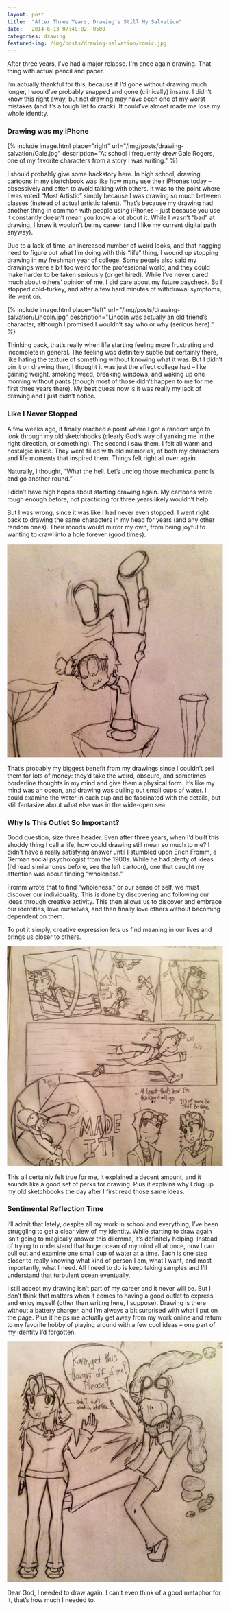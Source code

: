 ```yaml
---
layout: post
title:  "After Three Years, Drawing’s Still My Salvation"
date:   2014-6-13 07:40:02 -0500
categories: drawing
featured-img: /img/posts/drawing-salvation/comic.jpg
---
```


After three years, I've had a major relapse. I'm once again drawing. That thing with actual pencil and paper.

I’m actually thankful for this, because if I’d gone without drawing much longer, I would’ve probably snapped and gone (clinically) insane. I didn’t know this right away, but not drawing may have been one of my worst mistakes (and it’s a tough list to crack). It could’ve almost made me lose my whole identity.

### Drawing was my iPhone

{% include image.html place="right" url="/img/posts/drawing-salvation/Gale.jpg" description="At school I frequently drew Gale Rogers, one of my favorite characters from a story I was writing." %}

I should probably give some backstory here. In high school, drawing cartoons in my sketchbook was like how many use their iPhones today – obsessively and often to avoid talking with others. It was to the point where I was voted “Most Artistic” simply because I was drawing so much between classes (instead of actual artistic talent). That’s because my drawing had another thing in common with people using iPhones – just because you use it constantly doesn’t mean you know a lot about it. While I wasn’t “bad” at drawing, I knew it wouldn’t be my career (and I like my current digital path anyway).

Due to a lack of time, an increased number of weird looks, and that nagging need to figure out what I’m doing with this “life” thing, I wound up stopping drawing in my freshman year of college. Some people also said my drawings were a bit too weird for the professional world, and they could make harder to be taken seriously (or get hired). While I’ve never cared much about others’ opinion of me, I did care about my future paycheck. So I stopped cold-turkey, and after a few hard minutes of withdrawal symptoms, life went on.

{% include image.html place="left" url="/img/posts/drawing-salvation/Lincoln.jpg" description="Lincoln was actually an old friend’s character, although I promised I wouldn’t say who or why (serious here)." %}

Thinking back, that’s really when life starting feeling more frustrating and incomplete in general. The feeling was definitely subtle but certainly there, like hating the texture of something without knowing what it was. But I didn’t pin it on drawing then, I thought it was just the effect college had – like gaining weight, smoking weed, breaking windows, and waking up one morning without pants (though most of those didn’t happen to me for me first three years there). My best guess now is it was really my lack of drawing and I just didn’t notice.

### Like I Never Stopped
A few weeks ago, it finally reached a point where I got a random urge to look through my old sketchbooks (clearly God’s way of yanking me in the right direction, or something). The second I saw them, I felt all warm and nostalgic inside. They were filled with old memories, of both my characters and life moments that inspired them. Things felt right all over again.

Naturally, I thought, “What the hell. Let’s unclog those mechanical pencils and go another round.”

I didn’t have high hopes about starting drawing again. My cartoons were rough enough before, not practicing for three years likely wouldn’t help.

But I was wrong, since it was like I had never even stopped. I went right back to drawing the same characters in my head for years (and any other random ones). Their moods would mirror my own, from being joyful to wanting to crawl into a hole forever (good times).

<img class="post-three-quarter-image" src="/img/posts/drawing-salvation/Dalen.jpg">

That’s probably my biggest benefit from my drawings since I couldn’t sell them for lots of money: they’d take the weird, obscure, and sometimes borderline thoughts in my mind and give them a physical form. It’s like my mind was an ocean, and drawing was pulling out small cups of water. I could examine the water in each cup and be fascinated with the details, but still fantasize about what else was in the wide-open sea.

### Why Is This Outlet So Important?
Good question, size three header. Even after three years, when I’d built this shoddy thing I call a life, how could drawing still mean so much to me? I didn’t have a really satisfying answer until I stumbled upon Erich Fromm, a German social psychologist from the 1900s. While he had plenty of ideas (I’d read similar ones before, see the left cartoon), one that caught my attention was about finding “wholeness.”

Fromm wrote that to find “wholeness,” or our sense of self, we must discover our individuality. This is done by discovering and following our ideas through creative activity. This then allows us to discover and embrace our identities, love ourselves, and then finally love others without becoming dependent on them.

To put it simply, creative expression lets us find meaning in our lives and brings us closer to others.

<img class="post-three-quarter-image" src="/img/posts/drawing-salvation/comic.jpg">

This all certainly felt true for me, it explained a decent amount, and it sounds like a good set of perks for drawing. Plus it explains why I dug up my old sketchbooks the day after I first read those same ideas.

### Sentimental Reflection Time
I’ll admit that lately, despite all my work in school and everything, I’ve been struggling to get a clear view of my identity. While starting to draw again isn’t going to magically answer this dilemma, it’s definitely helping. Instead of trying to understand that huge ocean of my mind all at once, now I can pull out and examine one small cup of water at a time. Each is one step closer to really knowing what kind of person I am, what I want, and most importantly, what I need. All I need to do is keep taking samples and I’ll understand that turbulent ocean eventually.

I still accept my drawing isn’t part of my career and it never will be. But I don’t think that matters when it comes to having a good outlet to express and enjoy myself (other than writing here, I suppose). Drawing is there without a battery charger, and I’m always a bit surprised with what I put on the page. Plus it helps me actually get away from my work online and return to my favorite hobby of playing around with a few cool ideas – one part of my identity I’d forgotten.

<img class="post-three-quarter-image" src="/img/posts/drawing-salvation/thought.jpg">

Dear God, I needed to draw again. I can’t even think of a good metaphor for it, that’s how much I needed to.
